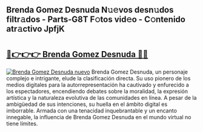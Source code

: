 ## Brenda Gomez Desnuda N𝚞𝚎vos desn𝚞dos filtr𝚊dos - Parts-G8T F𝚘tos vid𝚎o - C𝚘ntenido atr𝚊ctivo JpfjK

# <h2><a href="http://mb74uh.tromn.icu/?c=Brenda+Gomez+Desnuda">🔗👉👉👉 Brenda Gomez Desnuda 🔗🔗</a></h2>

[![Brenda Gomez Desnuda nuevo](https://i.imgur.com/pEAQMta.gif)](http://mb74uh.tromn.icu/?c=Brenda+Gomez+Desnuda)
Brenda Gomez Desnuda, un personaje complejo e intrigante, elude la clasificación directa. Su uso pionero de los medios digitales para la autorrepresentación ha cautivado y enfurecido a los espectadores, encendiendo debates sobre la moralidad, la expresión artística y la naturaleza evolutiva de las comunidades en línea. A pesar de la ambigüedad de sus intenciones, su huella en el ámbito digital es imborrable. Armada con una tenacidad inquebrantable y un encanto innegable, la influencia de Brenda Gomez Desnuda en el mundo virtual no tiene límites.
